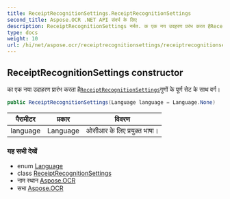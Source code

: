 ```yaml
---
title: ReceiptRecognitionSettings.ReceiptRecognitionSettings
second_title: Aspose.OCR .NET API संदर्भ के लिए
description: ReceiptRecognitionSettings नर्मत. क एक नय उदहरण प्ररंभ करत हैReceiptRecognitionSettingsगुणं के पूर्ण सेट के सथ वर्ग
type: docs
weight: 10
url: /hi/net/aspose.ocr/receiptrecognitionsettings/receiptrecognitionsettings/
---
```

## ReceiptRecognitionSettings constructor

का एक नया उदाहरण प्रारंभ करता है[`ReceiptRecognitionSettings`](../)गुणों के पूर्ण सेट के साथ वर्ग।

```csharp
public ReceiptRecognitionSettings(Language language = Language.None)
```

| पैरामीटर | प्रकार | विवरण |
| --- | --- | --- |
| language | Language | ओसीआर के लिए प्रयुक्त भाषा। |

### यह सभी देखें

* enum [Language](../../language/)
* class [ReceiptRecognitionSettings](../)
* नाम स्थान [Aspose.OCR](../../receiptrecognitionsettings/)
* सभा [Aspose.OCR](../../../)


